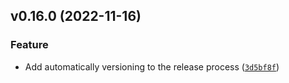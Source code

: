 <!--next-version-placeholder-->

## v0.16.0 (2022-11-16)
### Feature
* Add automatically versioning to the release process ([`3d5bf8f`](https://github.com/mazulo/sherlock/commit/3d5bf8f0455900c795c6b56abc88969b99bd06d7))
